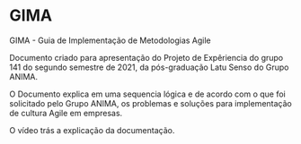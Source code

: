 # GIMA
GIMA - Guia de Implementação de Metodologias Agile

Documento criado para apresentação do Projeto de Expêriencia do grupo 141 do segundo semestre de 2021, da pós-graduação Latu Senso do Grupo ANIMA.

O Documento explica em uma sequencia lógica e de acordo com o que foi solicitado pelo Grupo ANIMA, os problemas e soluções para implementação de cultura Agile em empresas.

O vídeo trás a explicação da documentação.
